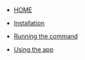 <!-- docs/_sidebar.md -->

- [HOME](./)

- [Installation](./install)

- [Running the command](./runCommand)

- [Using the app](./using_the_app.md)
